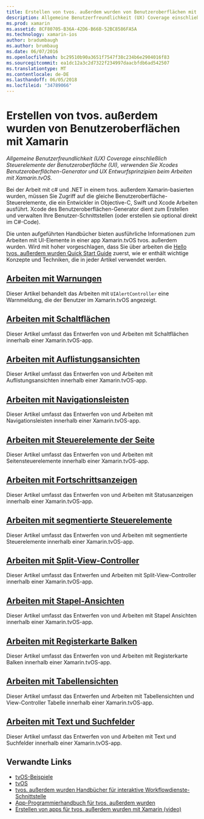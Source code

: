 ```yaml
---
title: Erstellen von tvos. außerdem wurden von Benutzeroberflächen mit Xamarin
description: Allgemeine Benutzerfreundlichkeit (UX) Coverage einschließlich Steuerelemente der Benutzeroberfläche (UI), verwenden Sie Xcodes Benutzeroberflächen-Generator und UX Entwurfsprinzipien beim Arbeiten mit Xamarin.tvOS.
ms.prod: xamarin
ms.assetid: 8CF80705-B36A-42D6-B66B-52BC8586FA5A
ms.technology: xamarin-ios
author: bradumbaugh
ms.author: brumbaug
ms.date: 06/07/2016
ms.openlocfilehash: bc29510b90a3651f7547f38c234b6e2904016f83
ms.sourcegitcommit: ea1dc12a3c2d7322f234997daacbfdb6ad542507
ms.translationtype: MT
ms.contentlocale: de-DE
ms.lasthandoff: 06/05/2018
ms.locfileid: "34789066"
---
```

# <a name="building-tvos-user-interfaces-with-xamarin"></a>Erstellen von tvos. außerdem wurden von Benutzeroberflächen mit Xamarin

_Allgemeine Benutzerfreundlichkeit (UX) Coverage einschließlich Steuerelemente der Benutzeroberfläche (UI), verwenden Sie Xcodes Benutzeroberflächen-Generator und UX Entwurfsprinzipien beim Arbeiten mit Xamarin.tvOS._

Bei der Arbeit mit c# und .NET in einem tvos. außerdem Xamarin-basierten wurden, müssen Sie Zugriff auf die gleiche Benutzeroberfläche-Steuerelemente, die ein Entwickler in Objective-C, Swift und Xcode Arbeiten ausführt. Xcode des Benutzeroberflächen-Generator dient zum Erstellen und verwalten Ihre Benutzer-Schnittstellen (oder erstellen sie optional direkt im C#-Code).

Die unten aufgeführten Handbücher bieten ausführliche Informationen zum Arbeiten mit UI-Elemente in einer app Xamarin.tvOS tvos. außerdem wurden. Wird mit hoher vorgeschlagen, dass Sie über arbeiten die [Hello tvos. außerdem wurden Quick Start Guide](~/ios/tvos/get-started/hello-tvos.md) zuerst, wie er enthält wichtige Konzepte und Techniken, die in jeder Artikel verwendet werden.

## <a name="working-with-alertsiostvosuser-interfacealertsmd"></a>[Arbeiten mit Warnungen](~/ios/tvos/user-interface/alerts.md)

Dieser Artikel behandelt das Arbeiten mit `UIAlertController` eine Warnmeldung, die der Benutzer im Xamarin.tvOS angezeigt.

## <a name="working-with-buttonsiostvosuser-interfacebuttonsmd"></a>[Arbeiten mit Schaltflächen](~/ios/tvos/user-interface/buttons.md)

Dieser Artikel umfasst das Entwerfen von und Arbeiten mit Schaltflächen innerhalb einer Xamarin.tvOS-app.

## <a name="working-with-collection-viewsiostvosuser-interfacecollection-viewsmd"></a>[Arbeiten mit Auflistungsansichten](~/ios/tvos/user-interface/collection-views.md)

Dieser Artikel umfasst das Entwerfen von und Arbeiten mit Auflistungsansichten innerhalb einer Xamarin.tvOS-app.

## <a name="working-with-navigation-barsiostvosuser-interfacenavigation-barsmd"></a>[Arbeiten mit Navigationsleisten](~/ios/tvos/user-interface/navigation-bars.md)

Dieser Artikel umfasst das Entwerfen von und Arbeiten mit Navigationsleisten innerhalb einer Xamarin.tvOS-app.

## <a name="working-with-page-controlsiostvosuser-interfacepage-controlsmd"></a>[Arbeiten mit Steuerelemente der Seite](~/ios/tvos/user-interface/page-controls.md)

Dieser Artikel umfasst das Entwerfen von und Arbeiten mit Seitensteuerelemente innerhalb einer Xamarin.tvOS-app.

## <a name="working-with-progress-indicatorsiostvosuser-interfaceprogress-indicatorsmd"></a>[Arbeiten mit Fortschrittsanzeigen](~/ios/tvos/user-interface/progress-indicators.md)

Dieser Artikel umfasst das Entwerfen von und Arbeiten mit Statusanzeigen innerhalb einer Xamarin.tvOS-app.

## <a name="working-with-segmented-controlsiostvosuser-interfacesegmented-controlsmd"></a>[Arbeiten mit segmentierte Steuerelemente](~/ios/tvos/user-interface/segmented-controls.md)

Dieser Artikel umfasst das Entwerfen von und Arbeiten mit segmentierte Steuerelemente innerhalb einer Xamarin.tvOS-app.

## <a name="working-with-split-view-controllersiostvosuser-interfacesplit-viewsmd"></a>[Arbeiten mit Split-View-Controller](~/ios/tvos/user-interface/split-views.md)

Dieser Artikel umfasst das Entwerfen und Arbeiten mit Split-View-Controller innerhalb einer Xamarin.tvOS-app.

## <a name="working-with-stack-viewsiostvosuser-interfacestacked-viewsmd"></a>[Arbeiten mit Stapel-Ansichten](~/ios/tvos/user-interface/stacked-views.md)

Dieser Artikel umfasst das Entwerfen von und Arbeiten mit Stapel Ansichten innerhalb einer Xamarin.tvOS-app.

## <a name="working-with-tab-barsiostvosuser-interfacetab-barsmd"></a>[Arbeiten mit Registerkarte Balken](~/ios/tvos/user-interface/tab-bars.md)

Dieser Artikel umfasst das Entwerfen von und Arbeiten mit Registerkarte Balken innerhalb einer Xamarin.tvOS-app.

## <a name="working-with-table-viewsiostvosuser-interfacetable-viewsmd"></a>[Arbeiten mit Tabellensichten](~/ios/tvos/user-interface/table-views.md)

Dieser Artikel umfasst das Entwerfen und Arbeiten mit Tabellensichten und View-Controller Tabelle innerhalb einer Xamarin.tvOS-app.

## <a name="working-with-text-and-search-fieldsiostvosuser-interfacetext-fields-and-searchmd"></a>[Arbeiten mit Text und Suchfelder](~/ios/tvos/user-interface/text-fields-and-search.md)

Dieser Artikel umfasst das Entwerfen von und Arbeiten mit Text und Suchfelder innerhalb einer Xamarin.tvOS-app.



## <a name="related-links"></a>Verwandte Links

- [tvOS-Beispiele](https://developer.xamarin.com/samples/tvos/all/)
- [tvOS](https://developer.apple.com/tvos/)
- [tvos. außerdem wurden Handbücher für interaktive Workflowdienste-Schnittstelle](https://developer.apple.com/tvos/human-interface-guidelines/)
- [App-Programmierhandbuch für tvos. außerdem wurden](https://developer.apple.com/library/prerelease/tvos/documentation/General/Conceptual/AppleTV_PG/)
- [Erstellen von apps für tvos. außerdem wurden mit Xamarin (video)](https://university.xamarin.com/lightninglectures/tvos-with-xamarin)
